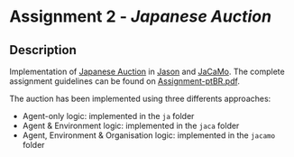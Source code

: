 # Assignment 2 - _Japanese Auction_

## Description

Implementation of [Japanese Auction](https://en.wikipedia.org/wiki/Japanese_auction) in [Jason](http://jason.sourceforge.net/wp/) and [JaCaMo](http://jacamo.sourceforge.net/). The complete assignment guidelines can be found on [Assignment-ptBR.pdf](Assignment-ptBR.pdf).

The auction has been implemented using three differents approaches:

* Agent-only logic: implemented in the `ja` folder
* Agent & Environment logic: implemented in the `jaca` folder
* Agent, Environment & Organisation logic: implemented in the `jacamo` folder
